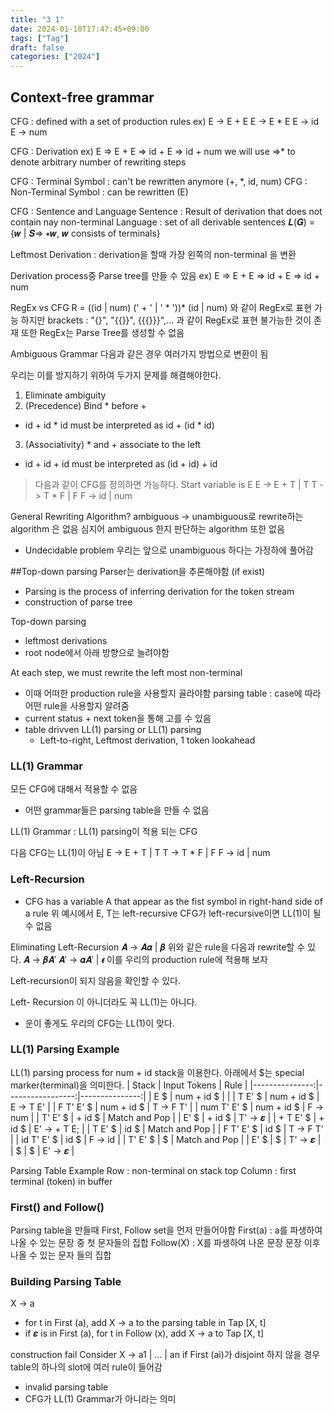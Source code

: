 ```yaml
---
title: "3 1"
date: 2024-01-10T17:47:45+09:00
tags: ["Tag"]
draft: false
categories: ["2024"]
---
```

## Context-free grammar
CFG : defined with a set of production rules
ex) 
E -> E + E
E -> E * E
E -> id
E -> num

CFG : Derivation
ex) E ⇒ E + E ⇒ id + E ⇒ id + num
we will use ⇒* to denote arbitrary number of rewriting steps

CFG : Terminal Symbol : can't be rewritten anymore (+, *, id, num)
CFG : Non-Terminal Symbol : can be rewritten (E)

CFG : Sentence and Language
Sentence : Result of derivation that does not contain nay non-terminal
Language : set of all derivable sentences
           𝑳(𝑮) = {𝒘 | 𝑺⇒ ∗𝒘, 𝒘 consists of terminals}

Leftmost Derivation : derivation을 할때 가장 왼쪽의 non-terminal 을 변환

Derivation process중 Parse tree를 만들 수 있음
ex) E ⇒ E + E ⇒ id + E ⇒ id + num





RegEx vs CFG
R = ((id | num) (' + ' | ' * '))* (id | num) 와 같이 RegEx로 표현 가능
하지만 brackets : "{}", "{{}}", {{{}}}",... 과 같이 RegEx로 표현 불가능한 것이 존재
또한 RegEx는 Parse Tree를 생성할 수 없음

Ambiguous Grammar
다음과 같은 경우 여러가지 방법으로 변환이 됨

















우리는 이를 방지하기 위하여 두가지 문제를 해결해야한다.
1) Eliminate ambiguity
2) (Precedence) Bind * before +
- id + id * id must be interpreted as id + (id * id)
3) (Associativity) * and + associate to the left
- id + id + id must be interpreted as (id + id) + id

> 다음과 같이 CFG를 정의하면 가능하다.
Start variable is E
E -> E + T | T
T -> T * F | F
F -> id | num



General Rewriting Algorithm? 
ambiguous -> unambiguous로 rewrite하는 algorithm 은 없음
심지어 ambiguous 한지 판단하는 algorithm 또한 없음
- Undecidable problem
우리는 앞으로 unambiguous 하다는 가정하에 풀어감

##Top-down parsing
Parser는 derivation을 추론해야함 (if exist)
- Parsing is the process of inferring derivation for the token stream
- construction of parse tree

Top-down parsing
- leftmost derivations
- root node에서 아래 방향으로 늘려야함

At each step, we must rewrite the left most non-terminal
- 이때 어떠한 production rule을 사용할지 골라야함
parsing table : case에 따라 어떤 rule을 사용할지 알려줌
- current status + next token을 통해 고를 수 있음
- table drivven LL(1) parsing or LL(1) parsing
    - Left-to-right, Leftmost derivation, 1 token lookahead

### LL(1) Grammar
모든 CFG에 대해서 적용할 수 없음
- 어떤 grammar들은 parsing table을 만들 수 없음

LL(1) Grammar : LL(1) parsing이 적용 되는 CFG

다음 CFG는 LL(1)이 아님
E -> E + T | T
T -> T * F | F
F -> id | num

### Left-Recursion
 - CFG has a variable A that appear as the fist symbol in right-hand side of a rule
위 예시에서 E, T는 left-recursive
CFG가 left-recursive이면 LL(1)이 될 수 없음

Eliminating Left-Recursion
𝑨 → 𝑨𝜶 | 𝜷 
위와 같은 rule을 다음과 rewrite할 수 있다.
𝑨 → 𝜷𝑨′
𝑨′ → 𝜶𝑨′ | 𝝐
이를 우리의 production rule에 적용해 보자






Left-recursion이 되지 않음을 확인할 수 있다.

Left- Recursion 이 아니더라도 꼭 LL(1)는 아니다.
* 운이 좋게도 우리의 CFG는 LL(1)이 맞다.

### LL(1) Parsing Example
LL(1) parsing process for num + id
stack을 이용한다. 아래에서 $는 special marker(terminal)을 의미한다.
|            Stack  |     Input Tokens |  Rule       |
|---------------:|-----------------:|---------------:|
|               E $ |         num + id $ |                    |
|           T E' $ |         num + id $ |  E -> T E'       |
|         F T' E' $ |        num + id $ | T -> F T'        | 
|      num T' E' $ |        num + id $ | F -> num         |
|           T' E' $ |              + id $ | Match and Pop  |
|               E' $ |              + id $ | T' -> 𝜺           |
|          + T E' $ |              + id $ | E' -> + T E;     |
|            T E' $ |                id $ | Match and Pop  |
|         F T' E' $ |                id $ | T -> F T'        |
|         id T' E' $ |                id $ | F -> id           |
|            T' E' $ |                   $ | Match and Pop |
|               E' $ |                   $ | T' -> 𝜺           |
|                  $ |                   $ | E' -> 𝜺           | 



Parsing Table Example 
Row : non-terminal on stack top
Column : first terminal (token) in buffer








### First() and Follow()
Parsing table을 만들때 First, Follow set을 먼저 만들어야함
First(a) : a를 파생하여 나올 수 있는 문장 중 첫 문자들의 집합
Follow(X) : X를 파생하여 나온 문장 문장 이후 나올 수 있는 문자 들의 집합









### Building Parsing Table 
X -> a 
- for t in First (a), add X -> a to the parsing table in Tap [X, t]
- if 𝜺 is in First (a), for t in Follow (x), add X -> a to Tap [X, t] 










construction fail 
Consider X -> a1 | ... | an
if First (ai)가 disjoint 하지 않을 경우 table의 하나의 slot에 여러 rule이 들어감
- invalid parsing table
- CFG가 LL(1) Grammar가 아니라는 의미




